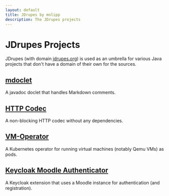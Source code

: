 ```yaml
---
layout: default
title: JDrupes by mnlipp
description: The JDrupes projects
---
```


# JDrupes Projects

JDrupes (with domain [jdrupes.org](https://jdrupes.org)) is used as an umbrella for
various Java projects that don't have a domain of their own for the sources.

## [mdoclet](https://github.com/mnlipp/jdrupes-mdoclet)

A javadoc doclet that handles Markdown comments.

## [HTTP Codec](https://github.com/mnlipp/jdrupes-httpcodec)

A non-blocking HTTP codec without any dependencies.

## [VM-Operator](vm-operator/index.html)

A Kubernetes operator for running virtual machines (notably Qemu VMs) as pods.

## [Keycloak Moodle Authenticator](keycloak-moodle-auth/index.html)

A Keycloak extension that uses a Moodle instance for authentication
(and registration).
